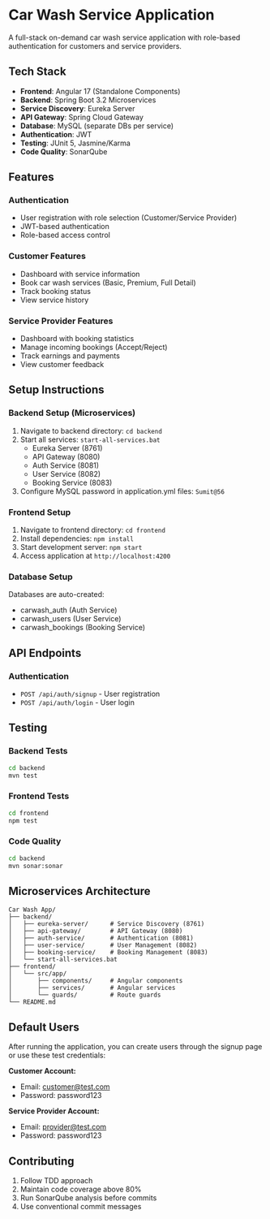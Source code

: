 # Car Wash Service Application

A full-stack on-demand car wash service application with role-based authentication for customers and service providers.

## Tech Stack

- **Frontend**: Angular 17 (Standalone Components)
- **Backend**: Spring Boot 3.2 Microservices
- **Service Discovery**: Eureka Server
- **API Gateway**: Spring Cloud Gateway
- **Database**: MySQL (separate DBs per service)
- **Authentication**: JWT
- **Testing**: JUnit 5, Jasmine/Karma
- **Code Quality**: SonarQube

## Features

### Authentication
- User registration with role selection (Customer/Service Provider)
- JWT-based authentication
- Role-based access control

### Customer Features
- Dashboard with service information
- Book car wash services (Basic, Premium, Full Detail)
- Track booking status
- View service history

### Service Provider Features
- Dashboard with booking statistics
- Manage incoming bookings (Accept/Reject)
- Track earnings and payments
- View customer feedback

## Setup Instructions

### Backend Setup (Microservices)
1. Navigate to backend directory: `cd backend`
2. Start all services: `start-all-services.bat`
   - Eureka Server (8761)
   - API Gateway (8080)
   - Auth Service (8081)
   - User Service (8082)
   - Booking Service (8083)
3. Configure MySQL password in application.yml files: `Sumit@56`

### Frontend Setup
1. Navigate to frontend directory: `cd frontend`
2. Install dependencies: `npm install`
3. Start development server: `npm start`
4. Access application at `http://localhost:4200`

### Database Setup
Databases are auto-created:
- carwash_auth (Auth Service)
- carwash_users (User Service)
- carwash_bookings (Booking Service)

## API Endpoints

### Authentication
- `POST /api/auth/signup` - User registration
- `POST /api/auth/login` - User login

## Testing

### Backend Tests
```bash
cd backend
mvn test
```

### Frontend Tests
```bash
cd frontend
npm test
```

### Code Quality
```bash
cd backend
mvn sonar:sonar
```

## Microservices Architecture

```
Car Wash App/
├── backend/
│   ├── eureka-server/      # Service Discovery (8761)
│   ├── api-gateway/        # API Gateway (8080)
│   ├── auth-service/       # Authentication (8081)
│   ├── user-service/       # User Management (8082)
│   ├── booking-service/    # Booking Management (8083)
│   └── start-all-services.bat
├── frontend/
│   └── src/app/
│       ├── components/     # Angular components
│       ├── services/       # Angular services
│       └── guards/         # Route guards
└── README.md
```

## Default Users

After running the application, you can create users through the signup page or use these test credentials:

**Customer Account:**
- Email: customer@test.com
- Password: password123

**Service Provider Account:**
- Email: provider@test.com
- Password: password123

## Contributing

1. Follow TDD approach
2. Maintain code coverage above 80%
3. Run SonarQube analysis before commits
4. Use conventional commit messages